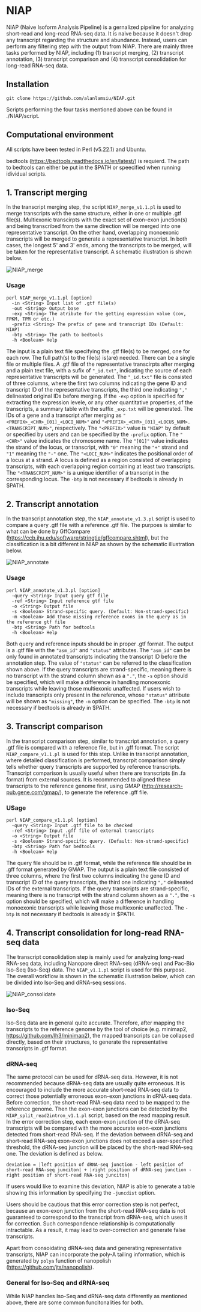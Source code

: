 # NIAP
NIAP (Naive Isoform Analysis Pipeline) is a gernalized pipeline for analyzing short-read and long-read RNA-seq data. It is naive because it doesn't drop any transcript regarding the structure and abundance. Instead, users can perform any filtering step with the output from NIAP. There are mainly three tasks performed by NIAP, including (1) transcript merging, (2) transcript annotation, (3) transcript comparison and (4) transcript consolidation for long-read RNA-seq data.

## Installation

`git clone https://github.com/alanlamsiu/NIAP.git`

Scripts performing the four tasks mentioned above can be found in ./NIAP/script.

## Computational environment

All scripts have been tested in Perl (v5.22.1) and Ubuntu.

bedtools (https://bedtools.readthedocs.io/en/latest/) is requierd. The path to bedtools can either be put in the $PATH or speecified when running idividual scripts.

## 1. Transcript merging

In the transcript merging step, the script `NIAP_merge_v1.1.pl` is used to merge transcripts with the same structure, either in one or multiple .gtf file(s). Multiexonic transcirpts with the exact set of exon-exon junction(s) and being transcribed from the same direction will be merged into one representative transcript. On the other hand, overlapping monoexonic transcripts will be merged to generate a representative transcript. In both cases, the longest 5' and 3' ends, among the transcripts to be merged, will be taken for the representative transcript. A schematic illustration is shown below.

![NIAP_merge](https://user-images.githubusercontent.com/34832128/112115696-70761500-8bf4-11eb-8191-70532280b44b.jpg)

### Usage

```
perl NIAP_merge_v1.1.pl [option]
  -in <String> Input list of .gtf file(s)
  -out <String> Output base
  -exp <String> The atribute for the getting expression value (cov, FPKM, TPM or etc.)
  -prefix <String> The prefix of gene and transcript IDs (Default: NIAP)
  -btp <String> The path to bedtools
  -h <Boolean> Help
```

The input is a plain text file specifying the .gtf file(s) to be merged, one for each row. The full path(s) to the file(s) is(are) needed. There can be a single file or multiple files. A .gtf file of the representative transcirpts after merging and a plain text file, with a sufix of `"_id.txt"`, indicating the source of each representative transcripts will be generated. The `"_id.txt"` file is consisted of three columns, where the first two columns indicating the gene ID and transcript ID of the representative transcripts, the third one indicating `","` delineated original IDs before merging. If the `-exp` option is specified for extracting the expression levele, or any other quantitative properties, of the transcripts, a summary table with the suffix `_exp.txt` will be generated. The IDs of a gene and a transcript after merging as `"<PREFIX>_<CHR>_[01]_<LOCI_NUM>"` and `"<PREFIX>_<CHR>_[01]_<LOCUS_NUM>.<TRANSCRIPT_NUM>"`, respectively. The `"<PREFIX>"` value is `"NIAP"` by default or specified by users and can be specified by the `-prefix` option. The `"<CHR>"` value indicates the chromosome name. The `"[01]"` value indicates the strand of the locus, or transcript, with `"0"` meaning the `"+"` strand and `"1"` meaning the `"-"` one. The `"<LOCI_NUM>"` indicates the positional order of a locus at a strand. A locus is defined as a region consisted of overlapping transcripts, with each overlapping region containing at least two transcripts. The `"<TRANSCRIPT_NUM>"` is a unique identifier of a transcript in the corresponding locus. The `-btp` is not necessary if bedtools is already in $PATH.
  
## 2. Transcript annotation

In the transcript annotation step, the `NIAP_annotate_v1.3.pl` script is used to compare a query .gtf file with a reference .gtf file. The purpoes is similar to what can be done by GffCompare (https://ccb.jhu.edu/software/stringtie/gffcompare.shtml), but the classification is a bit different in NIAP as shown by the schematic illustration below.

![NIAP_annotate](https://user-images.githubusercontent.com/34832128/112925260-29cc7180-9144-11eb-9894-acca4d747196.jpg)

### Usage

```
perl NIAP_annotate_v1.3.pl [option]
  -query <String> Input query gtf file
  -ref <String> Input reference gtf file
  -o <String> Output file
  -s <Boolean> Strand-specific query. (Default: Non-strand-specific)
  -m <Boolean> Add those missing reference exons in the query as in the reference gtf file
  -btp <String> Path for bedtools
  -h <Boolean> Help
```

Both query and reference inputs should be in proper .gtf format. The output is a .gtf file with the `"asm_id"` and `"status"` attributes. The `"asm_id"` can be only found in annotated transcripts indicating the transcript ID before the annotation step. The value of `"status"` can be referred to the classification shown above. If the query transcripts are strand-specific, meaning there is no transcript with the strand column shown as a `"."`, the `-s` option should be specified, which will make a difference in handling monoexonic transcripts while leaving those multiexonic unaffected. If users wish to include transcripts only present in the reference, whose `"status"` attribute will be shown as `"missing"`, the `-m` option can be specified. The `-btp` is not necessary if bedtools is already in $PATH.

## 3. Transcript comparison

In the transcript comparison step, similar to transcript annotation, a query .gtf file is compared with a reference file, but in .gff format. The script `NIAP_compare_v1.1.pl` is used for this step. Unlike in transcript annotation, where detailed classification is performed, transcrpit comparison simply tells whether query transcripts are supported by reference transcripts. Transcript comparison is usually useful when there are transcripts (in .fa format) from external sources. It is recommended to aligned these transcripts to the reference genome first, using GMAP (http://research-pub.gene.com/gmap/), to generate the reference .gff file.

### USage

```
perl NIAP_compare_v1.1.pl [option]
  -query <String> Input .gtf file to be checked
  -ref <String> Input .gff file of external transcripts
  -o <String> Output file
  -s <Boolean> Strand-specific query. (Default: Non-strand-specific)
  -btp <String> Path for bedtools
  -h <Boolean> Help
```

The query file should be in .gtf format, while the reference file should be in .gff format generated by GMAP. The output is a plain text file consisted of three columns, where the first two columns indicating the gene ID and transcript ID of the query transcripts, the third one indicating `","` delineated IDs of the external transcripts. If the query transcripts are strand-specific, meaning there is no transcript with the strand column shown as a `"."`, the `-s` option should be specified, which will make a difference in handling monoexonic transcripts while leaving those multiexonic unaffected. The `-btp` is not necessary if bedtools is already in $PATH.

## 4. Transcript consolidation for long-read RNA-seq data

The transcript consolidation step is mainly used for analyzing long-read RNA-seq data, including Nanopore direct RNA-seq (dRNA-seq) and Pac-Bio Iso-Seq (Iso-Seq) data. The `NIAP_v1.1.pl` script is used for this purpose. The overall workflow is shown in the schematic illustration below, which can be divided into Iso-Seq and dRNA-seq sessions.

![NIAP_consolidate](https://user-images.githubusercontent.com/34832128/113114239-b73fbc80-923d-11eb-9c1b-6e902bbb7f50.jpg)

### Iso-Seq

Iso-Seq data are in general quite accurate. Therefore, after mapping the transcripts to the reference genome by the tool of choice (e.g. minimap2, https://github.com/lh3/minimap2), the mapped transcripts can be collapsed directly, based on their structures, to generate the representative transcripts in .gtf format.

### dRNA-seq

The same protocol can be used for dRNA-seq data. However, it is not recommended because dRNA-seq data are usually quite erroneous. It is encouraged to include the more accurate short-read RNA-seq data to correct those potentially erroneous exon-exon junctions in dRNA-seq data. Before correction, the short-read RNA-seq data need to be mapped to the reference genome. Then the exon-exon junctions can be detected by the `NIAP_split_read2intron_v1.1.pl` script, based on the read mapping result. In the error correction step, each exon-exon junction of the dRNA-seq transcripts will be compared with the more accurate exon-exon junctions detected from short-read RNA-seq. If the deviation between dRNA-seq and short-read RNA-seq exon-exon junctions does not exceed a user-specified threshold, the dRNA-seq junction will be placed by the short-read RNA-seq one. The deviation is defined as below.

`deviation = |left position of dRNA-seq junction - left position of short-read RNA-seq junciton| + |right position of dRNA-seq junction - right position of short-read RNA-seq junciton|`

If users would like to examine this deviation, NIAP is able to generate a table showing this information by specifying the `-juncdist` option.

Users should be cautious that this error correction step is not perfect, because an exon-exon junction from the short-read RNA-seq data is not guaranteed to correspond to the transcript from dRNA-seq, which uses it for correction. Such correspondence relationship is computationally intractable. As a result, it may lead to over-correction and generate false transcripts.

Apart from consoidating dRNA-seq data and generating representative transcripts, NIAP can incorporate the poly-A tailing information, which is generated by `polya` function of nanopolish (https://github.com/jts/nanopolish).

### General for Iso-Seq and dRNA-seq

While NIAP handles Iso-Seq and dRNA-seq data differently as mentioned above, there are some common funcitonalities for both. 

